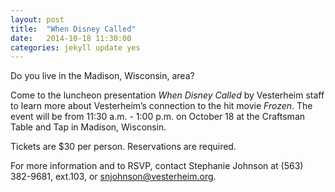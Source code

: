 ```yaml
---
layout: post
title:  "When Disney Called"
date:   2014-10-18 11:30:00
categories: jekyll update yes
---
```

Do you live in the Madison, Wisconsin, area?

Come to the luncheon presentation _When Disney Called_ by Vesterheim staff to learn more about Vesterheim’s connection to the hit movie _Frozen_. The event will be from 11:30 a.m. - 1:00 p.m. on October 18 at the Craftsman Table and Tap in Madison, Wisconsin.

Tickets are $30 per person. Reservations are required.

For more information and to RSVP, contact Stephanie Johnson at (563) 382-9681, ext.103, or snjohnson@vesterheim.org.
